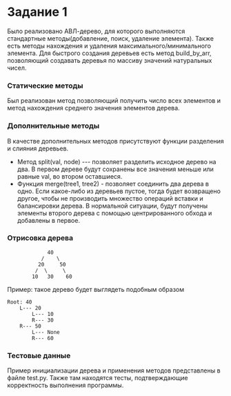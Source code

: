 # Задание 1

Было реализовано АВЛ-дерево, для которого выполняются стандартные методы(добавление, поиск, удаление элемента). Также есть методы нахождения и удаления максимального/минимального элемента. Для быстрого создания деревьев есть метод build_by_arr, позволяющий создавать деревья по массиву значений натуральных чисел.


### Статические методы

Был реализован метод позволяющий получить число всех элементов и метод нахождения среднего значения элементов дерева.

### Дополнительные методы

В качестве дополнительных методов присутствуют функции разделения и слияния деревьев.
+ Метод split(val, node) --- позволяет разделить исходное дерево на два. В первом дереве будут сохранены все значения меньше или равные val, во втором оставшиеся. 
+ Функция merge(tree1, tree2) - позволяет соединить два дерева в одно. Если какое-либо из деревьев пустое, тогда будет возвращено другое, чтобы не производить множество операций вставки и балансировки дерева. В нормальной ситуации, будут получены элементы второго дерева с помощью центрированного обхода и добавлены в первое.

### Отрисовка дерева

```text
             40
           /    \
          20     50
         /  \     \
        10   30    60
```

Пример: такое дерево будет выглядеть подобным образом
```text
Root: 40
    L--- 20
        L--- 10
        R--- 30
    R--- 50
        L--- None
        R--- 60
```

### Тестовые данные

Пример инициализации дерева и применения методов представлены в файле test.py. Также там находятся тесты, подтверждающие корректность выполнения программы.

